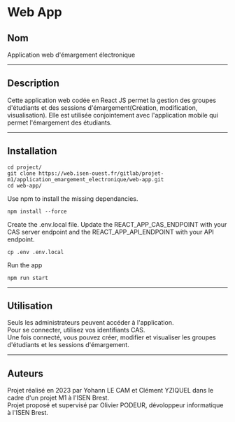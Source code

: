 # Web App

## Nom
Application web d'émargement électronique
***
## Description
Cette application web codée en React JS permet la gestion des groupes d'étudiants et des sessions d'émargement(Création, modification, visualisation). Elle est utilisée conjointement avec l'application mobile qui permet l'émargement des étudiants.
***

## Installation
```
cd project/
git clone https://web.isen-ouest.fr/gitlab/projet-m1/application_emargement_electronique/web-app.git
cd web-app/
``` 
Use npm to install the missing dependancies.
```
npm install --force
```
Create the .env.local file. Update the REACT_APP_CAS_ENDPOINT with your CAS server endpoint and the REACT_APP_API_ENDPOINT with your API endpoint.
```
cp .env .env.local
```

Run the app
```
npm run start
```
***

## Utilisation
Seuls les administrateurs peuvent accéder à l'application. <br>
Pour se connecter, utilisez vos identifiants CAS. <br>
Une fois connecté, vous pouvez créer, modifier et visualiser les groupes d'étudiants et les sessions d'émargement. <br>
***
## Auteurs
Projet réalisé en 2023 par Yohann LE CAM et Clément YZIQUEL dans le cadre d'un projet M1 à l'ISEN Brest. <br>
Projet proposé et supervisé par Olivier PODEUR, dévoloppeur informatique à l'ISEN Brest.
